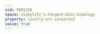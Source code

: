 ```yaml
---
uid: T001228
space: niemytzki's-tangent-disc-topology
property: locally-arc-connected
value: true
---
```

